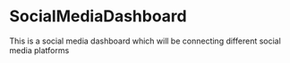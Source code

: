 # SocialMediaDashboard
This is a social media dashboard which will be connecting different social media platforms
